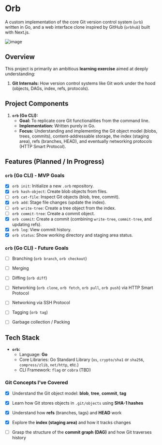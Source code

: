 # Orb

A custom implementation of the core Git version control system (`orb`) written in Go, and a web interface clone inspired by GitHub (`orbhub`) built with Next.js.

![image](https://github.com/user-attachments/assets/564ca51b-6b61-499b-959c-1aa35e7a7c47)


## Overview

This project is primarily an ambitious **learning exercise** aimed at deeply understanding:

1.  **Git Internals:** How version control systems like Git work under the hood (objects, DAGs, index, refs, protocols).


## Project Components

1.  **`orb` (Go CLI):**
    *   **Goal:** To replicate core Git functionalities from the command line.
    *   **Implementation:** Written purely in Go.
    *   **Focus:** Understanding and implementing the Git object model (blobs, trees, commits), content-addressable storage, the index (staging area), refs (branches, HEAD), and eventually networking protocols (HTTP Smart Protocol).


## Features (Planned / In Progress)

### `orb` (Go CLI) - MVP Goals

*   [x] `orb init`: Initialize a new `.orb` repository.
*   [x] `orb hash-object`: Create blob objects from files.
*   [ ] `orb cat-file`: Inspect Git objects (blob, tree, commit).
*   [x] `orb add`: Stage file changes (update the index).
*   [ ] `orb write-tree`: Create a tree object from the index.
*   [ ] `orb commit-tree`: Create a commit object.
*   [x] `orb commit`: Create a commit (combining `write-tree`, `commit-tree`, and updating refs).
*   [x] `orb log`: View commit history.
*   [x] `orb status`: Show working directory and staging area status.

### `orb` (Go CLI) - Future Goals

*   [ ] Branching (`orb branch`, `orb checkout`)
*   [ ] Merging
*   [ ] Diffing (`orb diff`)
*   [ ] Networking (`orb clone`, `orb fetch`, `orb pull`, `orb push`) via HTTP Smart Protocol
*   [ ] Networking via SSH Protocol
*   [ ] Tagging (`orb tag`)
*   [ ] Garbage collection / Packing


## Tech Stack

*   **`orb`:**
    *   Language: **Go**
    *   Core Libraries: Go Standard Library (`os`, `crypto/sha1` or `sha256`, `compress/zlib`, `net/http`, etc.)
    *   CLI Framework: `flag` or `cobra` (TBD)

### Git Concepts I’ve Covered

- [x] Understand the Git object model: **blob**, **tree**, **commit**, **tag**
- [x] Learn how Git stores objects in `.git/objects` using **SHA-1 hashes**
- [x] Understand how **refs** (branches, tags) and **HEAD** work
- [x] Explore the **index (staging area)** and how it tracks changes
- [ ] Grasp the structure of the **commit graph (DAG)** and how Git traverses history



